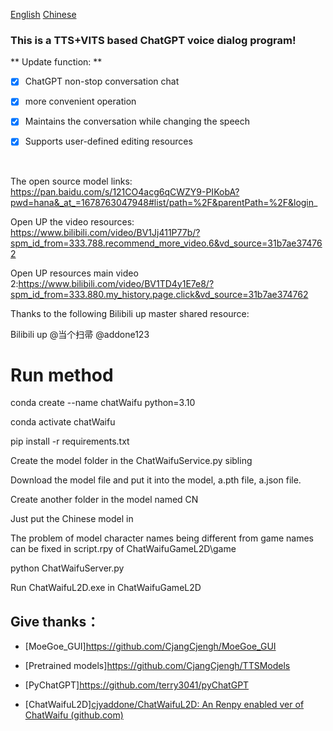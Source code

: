 



[English](eng-README.md "English") [Chinese](README.md "Chinese")







 ### This is a TTS+VITS based ChatGPT voice dialog program!





** Update function: **

* [x] ChatGPT non-stop conversation chat

* [x] more convenient operation

* [x] Maintains the conversation while changing the speech

* [x] Supports user-defined editing resources

<br>

The open source model links: https://pan.baidu.com/s/121CO4acg6qCWZY9-PIKobA?pwd=hana&_at_=1678763047948#list/path=%2F&parentPath=%2F&login_  <br>

Open UP the video resources: https://www.bilibili.com/video/BV1Jj411P77b/?spm_id_from=333.788.recommend_more_video.6&vd_source=31b7ae374762  <br>

Open UP resources main video 2:https://www.bilibili.com/video/BV1TD4y1E7e8/?spm_id_from=333.880.my_history.page.click&vd_source=31b7ae374762   <br>

Thanks to the following Bilibili up master shared resource: <br>

Bilibili up @当个扫帚 @addone123



# Run method



conda create --name chatWaifu python=3.10 <br>

conda activate chatWaifu <br>

pip install -r requirements.txt <br>

Create the model folder in the ChatWaifuService.py sibling <br>

Download the model file and put it into the model, a.pth file, a.json file. <br>

Create another folder in the model named CN <br>

Just put the Chinese model in <br>

The problem of model character names being different from game names can be fixed in script.rpy of ChatWaifuGameL2D\game <br>

 

python ChatWaifuServer.py <br>

Run ChatWaifuL2D.exe in ChatWaifuGameL2D <br>







## <span id="915">Give thanks：</span> 

- [MoeGoe_GUI]https://github.com/CjangCjengh/MoeGoe_GUI

- [Pretrained models]https://github.com/CjangCjengh/TTSModels

- [PyChatGPT]https://github.com/terry3041/pyChatGPT <br>

- [ChatWaifuL2D][cjyaddone/ChatWaifuL2D:  An Renpy enabled ver of ChatWaifu (github.com)](https://github.com/cjyaddone/ChatWaifuL2D)

 
